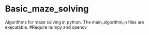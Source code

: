 # Basic_maze_solving
Algorithms for maze solving in python.
The main_algorithm_n files are executable.
#Require numpy and opencv

